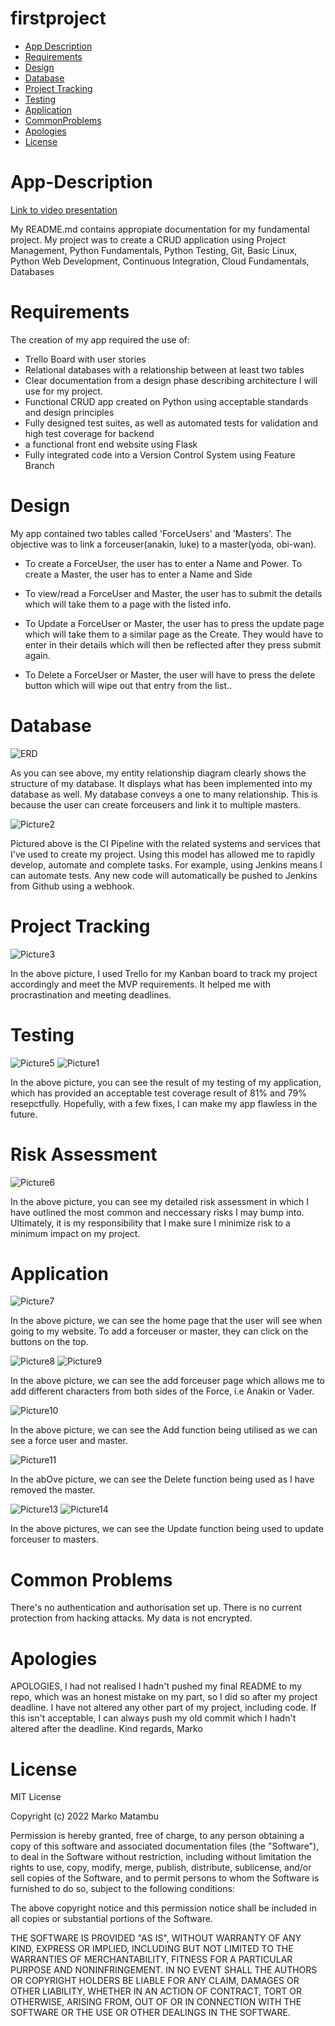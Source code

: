 # firstproject

* [App Description](#app-description)
* [Requirements](#requirements)
* [Design](#design)
* [Database](#database)
* [Project Tracking](#project-tracking)
* [Testing](#testing)
* [Application](#application)
* [CommonProblems](#common-problems)
* [Apologies](#apologies)
* [License](#license)




# App-Description



[Link to video presentation](https://drive.google.com/file/d/1MoaKhKRi7mauDM0LA1GhsPd5Nn92w1iO/view?usp=sharing)


My README.md contains appropiate documentation for my fundamental project. My project was to create a CRUD application using Project Management, Python Fundamentals, Python Testing, Git, Basic Linux, Python Web Development, Continuous Integration, Cloud Fundamentals, Databases



# Requirements

The creation of my app required the use of:
- Trello Board with user stories
- Relational databases with a relationship between at least two tables
- Clear documentation from a design phase describing architecture I will use for my project.
- Functional CRUD app created on Python using acceptable standards and design principles
- Fully designed test suites, as well as automated tests for validation and high test coverage for backend
- a functional front end website using Flask
- Fully integrated code into a Version Control System using Feature Branch


# Design

My app contained two tables called 'ForceUsers' and 'Masters'. The objective was to link a forceuser(anakin, luke) to a master(yoda, obi-wan). 

- To create a ForceUser, the user has to enter a Name and Power. To create a Master, the user has to enter a Name and Side

- To view/read a ForceUser and Master, the user has to submit the details which will take them to a page with the listed info.

- To Update a ForceUser or Master, the user has to press the update page which will take them to a similar page as the Create. They would have to enter in their details which will then be reflected after they press submit again.

- To Delete a ForceUser or Master, the user will have to press the delete button which will wipe out that entry from the list..




# Database


![ERD](./application/images/ERD.png)

As you can see above, my entity relationship diagram clearly shows the structure of my database. It displays what has been implemented into my database as well. My database conveys a one to many relationship. This is because the user can create forceusers and link it to multiple masters.

![Picture2](./application/images/Picture2.png)

Pictured above is the CI Pipeline with the related systems and services that I've used to create my project. Using this model has allowed me to rapidly develop, automate and complete tasks. For example, using Jenkins means I can automate tests. Any new code will automatically be pushed to Jenkins from Github using a webhook.


# Project Tracking

![Picture3](./application/images/Picture3.png)

In the above picture, I used Trello for my Kanban board to track my project accordingly and meet the MVP requirements. It helped me with procrastination and meeting deadlines.

# Testing

![Picture5](./application/images/Picture5.png)
![Picture1](./application/images/Picture1.png)

In the above picture, you can see the result of my testing of my application, which has provided an acceptable test coverage result of 81% and 79% resepctfully. Hopefully, with a few fixes, I can make my app flawless in the future.

# Risk Assessment

![Picture6](./application/images/Picture6.png)

In the above picture, you can see my detailed risk assessment in which I have outlined the most common and neccessary risks I may bump into. Ultimately, it is my responsibility that I make sure I minimize risk to a minimum impact on my project.



# Application

![Picture7](./application/images/Picture7.png)

In the above picture, we can see the home page that the user will see when going to my website. To add a forceuser or master, they can click on the buttons on the top.


![Picture8](./application/images/Picture8.png) 
![Picture9](./application/images/Picture9.png)

In the above picture, we can see the add forceuser page which allows me to add different characters from both sides of the Force, i.e Anakin or Vader.


![Picture10](./application/images//Picture10.png)

In the above picture, we can see the Add function being utilised as we can see a force user and master.

![Picture11](./application/images/Picture11.png)

In the abOve picture, we can see the Delete function being used as I have removed the master.



![Picture13](./application/images/Picture13.png)
![Picture14](./application/images/Picture14.png)

In the above pictures, we can see the Update function being used to update forceuser to masters. 


# Common Problems

There's no authentication and authorisation set up.
There is no current protection from hacking attacks.
My data is not encrypted.

# Apologies 

APOLOGIES, I had not realised I hadn't pushed my final README to my repo, which was an honest mistake on my part, so I did so after my project deadline. I have not altered any other part of my project, including code. If this isn't acceptable, I can always push my old commit which I hadn't altered after the deadline. Kind regards, Marko



# License


MIT License

Copyright (c) 2022 Marko Matambu

Permission is hereby granted, free of charge, to any person obtaining a copy
of this software and associated documentation files (the "Software"), to deal
in the Software without restriction, including without limitation the rights
to use, copy, modify, merge, publish, distribute, sublicense, and/or sell
copies of the Software, and to permit persons to whom the Software is
furnished to do so, subject to the following conditions:

The above copyright notice and this permission notice shall be included in all
copies or substantial portions of the Software.

THE SOFTWARE IS PROVIDED "AS IS", WITHOUT WARRANTY OF ANY KIND, EXPRESS OR
IMPLIED, INCLUDING BUT NOT LIMITED TO THE WARRANTIES OF MERCHANTABILITY,
FITNESS FOR A PARTICULAR PURPOSE AND NONINFRINGEMENT. IN NO EVENT SHALL THE
AUTHORS OR COPYRIGHT HOLDERS BE LIABLE FOR ANY CLAIM, DAMAGES OR OTHER
LIABILITY, WHETHER IN AN ACTION OF CONTRACT, TORT OR OTHERWISE, ARISING FROM,
OUT OF OR IN CONNECTION WITH THE SOFTWARE OR THE USE OR OTHER DEALINGS IN THE
SOFTWARE.
